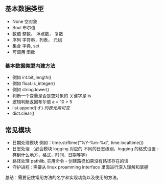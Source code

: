 ## 基本数据类型

-   None 空对象
-   Bool 布尔值
-   数值 整数， 浮点数， 复数
-   序列 字符串，列表， 元组
-   集合 字典, set
-   可调用 函数

### 基本数据类型内建方法

-   例如 int.bit_length()
-   例如 float.is_integer()
-   例如 string.lower()
-   判断一个变量是否是空对象的 关键字是 is
-   逻辑判断返回布尔值 a = 10 > 5
-   list.append('d') _列表元素可变_
-   dict.clear()

## 常见模块

-   日期处理模块 例如：time.strftime("%Y-%m-%d", time.localtime())
-   日志处理 （必会模块 logging 对应的 不同的日志级别，logging 的格式设置 - 存到什么地方，格式，时间，日期等等）
-   路径处理 pathlib, 实用命令 - 创建路径如果没有路径存在的话
-   守护进程 : 需要从 linux proamming interface 里面进行深入理解和掌握

总结：需要记住常用方法的名字和实现功能以及使用的方法。
